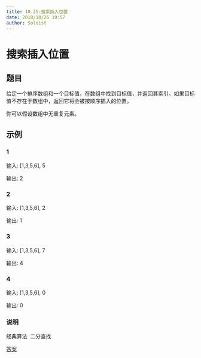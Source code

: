 ```yaml
---
title: 10.25-搜索插入位置
date: 2018/10/25 19:57
author: Soloist
---
```


# 搜索插入位置

## 题目

给定一个排序数组和一个目标值，在数组中找到目标值，并返回其索引。如果目标值不存在于数组中，返回它将会被按顺序插入的位置。

你可以假设数组中无重复元素。

## 示例

### 1

输入: [1,3,5,6], 5

输出: 2

### 2

输入: [1,3,5,6], 2

输出: 1

### 3

输入: [1,3,5,6], 7

输出: 4

### 4

输入: [1,3,5,6], 0

输出: 0

### 说明

经典算法&nbsp;&nbsp;二分查找

[答案](https://github.com/aSoloist/java-algorithm/blob/master/code/2018/10/25/Main.java)